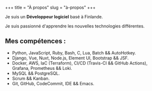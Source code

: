 +++
title = "À propos"
slug = "à-propos"
+++

Je suis un **Développeur logiciel** basé à Finlande.

Je suis passionné d'apprendre les nouvelles technologies différentes.

## Mes compétences :

- Python, JavaScript, Ruby, Bash, C, Lua, Batch && AutoHotkey.
- Django, Vue, Nuxt, Node.js, Element UI, Bootstrap && JSF.
- Docker, AWS, IaC (Terraform), CI/CD (Travis-CI && GitHub Actions), Grafana, Prometheus && Loki.
- MySQL && PostgreSQL.
- Scrum && Kanban.
- Git, GitHub, CodeCommit, IDE && Emacs.

